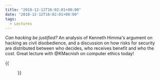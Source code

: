 ```yaml
---
title: "2018-12-12T16:02:01+00:00"
date: "2018-12-12T16:02:01+00:00"
tags:
  - Lectures
---
```


*Can hacking be justified?* An analysis of Kenneth Himma's argument on hacking as civil disobedience, and a discussion on how risks for security are distributed between who decides, who receives benefit and who the cost. Great lecture with @KMacnish on computer ethics today!

{{<figure src="/img/microposts/old/DuOk1jVX4AAjhVD.jpg" alt="Lecture by Kevin Macnish">}}
